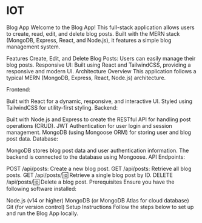 # IOT

Blog App
Welcome to the Blog App! This full-stack application allows users to create, read, edit, and delete blog posts. Built with the MERN stack (MongoDB, Express, React, and Node.js), it features a simple blog management system.

Features
Create, Edit, and Delete Blog Posts: Users can easily manage their blog posts.
Responsive UI: Built using React and TailwindCSS, providing a responsive and modern UI.
Architecture Overview
This application follows a typical MERN (MongoDB, Express, React, Node.js) architecture.

Frontend:

Built with React for a dynamic, responsive, and interactive UI.
Styled using TailwindCSS for utility-first styling.
Backend:

Built with Node.js and Express to create the RESTful API for handling post operations (CRUD).
JWT Authentication for user login and session management.
MongoDB (using Mongoose ORM) for storing user and blog post data.
Database:

MongoDB stores blog post data and user authentication information.
The backend is connected to the database using Mongoose.
API Endpoints:

POST /api/posts: Create a new blog post.
GET /api/posts: Retrieve all blog posts.
GET /api/posts/:id: Retrieve a single blog post by ID.
DELETE /api/posts/:id: Delete a blog post.
Prerequisites
Ensure you have the following software installed:

Node.js (v14 or higher)
MongoDB (or MongoDB Atlas for cloud database)
Git (for version control)
Setup Instructions
Follow the steps below to set up and run the Blog App locally.
